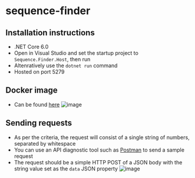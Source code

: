 # sequence-finder

## Installation instructions
* .NET Core 6.0 
* Open in Visual Studio and set the startup project to `Sequence.Finder.Host`, then run
* Altenratively use the `dotnet run` command
* Hosted on port 5279

## Docker image
* Can be found [here](https://hub.docker.com/repository/docker/gman82/sequence-find-api)
![image](https://github.com/gubpalma/3004b477-b2dd-4463-8628-18f4a3fede4e/assets/19819334/eaa62f77-6e50-4348-8bea-aebe39a6cfff)

## Sending requests
* As per the criteria, the request will consist of a single string of numbers, separated by whitespace
* You can use an API diagnostic tool such as [Postman](https://www.postman.com/downloads/) to send a sample request
* The request should be a simple HTTP POST of a JSON body with the string value set as the `data` JSON property
![image](https://github.com/gubpalma/3004b477-b2dd-4463-8628-18f4a3fede4e/assets/19819334/9760f1e2-88b3-441f-9bc3-809d400853e5)
